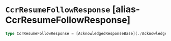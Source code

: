 # `CcrResumeFollowResponse` [alias-CcrResumeFollowResponse]
```typescript
type CcrResumeFollowResponse = [AcknowledgedResponseBase](./AcknowledgedResponseBase.md);
```
